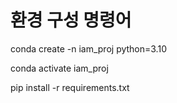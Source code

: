 # 환경 구성 명령어

conda create -n iam_proj python=3.10 

conda activate iam_proj

pip install -r requirements.txt 
